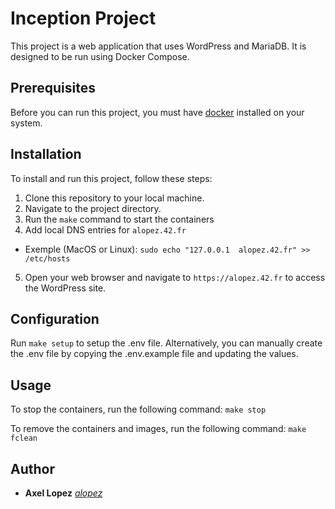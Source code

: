 # Inception Project

This project is a web application that uses WordPress and MariaDB. It is designed to be run using Docker Compose.

## Prerequisites

Before you can run this project, you must have [docker](https://www.docker.com/) installed on your system.

## Installation

To install and run this project, follow these steps:

1. Clone this repository to your local machine.
2. Navigate to the project directory.
3. Run the `make` command to start the containers
4. Add local DNS entries for `alopez.42.fr`
  - Exemple (MacOS or Linux): `sudo echo "127.0.0.1  alopez.42.fr" >> /etc/hosts`

5. Open your web browser and navigate to `https://alopez.42.fr` to access the WordPress site.

## Configuration

Run `make setup` to setup the .env file.
Alternatively, you can manually create the .env file by copying the .env.example file and updating the values.

## Usage

To stop the containers, run the following command: `make stop`

To remove the containers and images, run the following command: `make fclean`

## Author

- **Axel Lopez** [*alopez*](https://profile.intra.42.fr/users/alopez)

